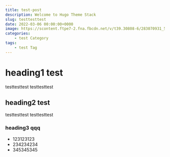 ```yaml
---
title: test-post
description: Welcome to Hugo Theme Stack
slug: testtesttest
date: 2022-03-06 00:00:00+0000
image: https://scontent.ftpe7-2.fna.fbcdn.net/v/t39.30808-6/283070931_5531016070265898_6914430409707259080_n.jpg?_nc_cat=104&ccb=1-7&_nc_sid=730e14&_nc_ohc=YNFLyOMUP6IAX-ISx4F&_nc_ht=scontent.ftpe7-2.fna&oh=00_AT-ICxhhNsaQlPnhUx3JXndHvhr8m8tz0aWckUj8cWw0NA&oe=628E0C0C
categories:
    - test Category
tags:
    - test Tag
---
```


# heading1 test

testtesttest
testtesttest

## heading2 test

testtesttest
testtesttest

### heading3 qqq

- 123123123
- 234234234
- 345345345
